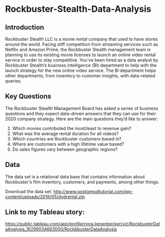 # Rockbuster-Stealth-Data-Analysis

## Introduction
Rockbuster Stealth LLC is a movie rental company that used to have stores around the world. Facing stiff competition from streaming services such as Netflix and Amazon Prime, the Rockbuster Stealth management team is planning to use its existing movie licenses to launch an online video rental service in order to stay competitive.
You’ve been hired as a data analyst by Rockbuster Stealth’s business intelligence (BI) department to help with the launch strategy for the new online video service. The BI department helps other departments, from inventory to customer insights, with data-related queries.

## Key Questions 
The Rockbuster Stealth Management Board has asked a series of business questions and they expect data-driven answers that they can use for their 2020 company strategy. Here are the main questions they’d like to answer:

1. Which movies contributed the most/least to revenue gain? 
2. What was the average rental duration for all videos?
3. Which countries are Rockbuster customers based in?
4. Where are customers with a high lifetime value based?
5. Do sales figures vary between geographic regions?

## Data 
The data set is a relational data base that contains information about Rockbuster's film inventory, customers, and payments, among other things. 

Download the data set: 
http://www.postgresqltutorial.com/wp-content/uploads/2019/05/dvdrental.zip

## Link to my Tableau story:
https://public.tableau.com/app/profile/nora.lienenbecker/viz/RockbusterDataAnalysis_16299034663000/RockbbusterDataAnalysis
